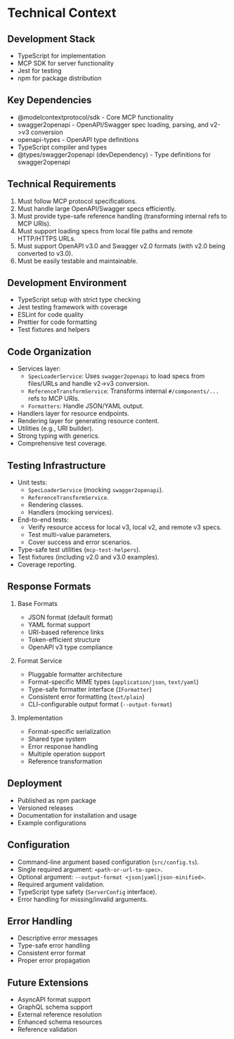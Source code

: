 # Technical Context

## Development Stack

- TypeScript for implementation
- MCP SDK for server functionality
- Jest for testing
- npm for package distribution

## Key Dependencies

- @modelcontextprotocol/sdk - Core MCP functionality
- swagger2openapi - OpenAPI/Swagger spec loading, parsing, and v2->v3 conversion
- openapi-types - OpenAPI type definitions
- TypeScript compiler and types
- @types/swagger2openapi (devDependency) - Type definitions for swagger2openapi

## Technical Requirements

1. Must follow MCP protocol specifications.
2. Must handle large OpenAPI/Swagger specs efficiently.
3. Must provide type-safe reference handling (transforming internal refs to MCP URIs).
4. Must support loading specs from local file paths and remote HTTP/HTTPS URLs.
5. Must support OpenAPI v3.0 and Swagger v2.0 formats (with v2.0 being converted to v3.0).
6. Must be easily testable and maintainable.

## Development Environment

- TypeScript setup with strict type checking
- Jest testing framework with coverage
- ESLint for code quality
- Prettier for code formatting
- Test fixtures and helpers

## Code Organization

- Services layer:
  - `SpecLoaderService`: Uses `swagger2openapi` to load specs from files/URLs and handle v2->v3 conversion.
  - `ReferenceTransformService`: Transforms internal `#/components/...` refs to MCP URIs.
  - `Formatters`: Handle JSON/YAML output.
- Handlers layer for resource endpoints.
- Rendering layer for generating resource content.
- Utilities (e.g., URI builder).
- Strong typing with generics.
- Comprehensive test coverage.

## Testing Infrastructure

- Unit tests:
  - `SpecLoaderService` (mocking `swagger2openapi`).
  - `ReferenceTransformService`.
  - Rendering classes.
  - Handlers (mocking services).
- End-to-end tests:
  - Verify resource access for local v3, local v2, and remote v3 specs.
  - Test multi-value parameters.
  - Cover success and error scenarios.
- Type-safe test utilities (`mcp-test-helpers`).
- Test fixtures (including v2.0 and v3.0 examples).
- Coverage reporting.

## Response Formats

1. Base Formats

   - JSON format (default format)
   - YAML format support
   - URI-based reference links
   - Token-efficient structure
   - OpenAPI v3 type compliance

2. Format Service

   - Pluggable formatter architecture
   - Format-specific MIME types (`application/json`, `text/yaml`)
   - Type-safe formatter interface (`IFormatter`)
   - Consistent error formatting (`text/plain`)
   - CLI-configurable output format (`--output-format`)

3. Implementation
   - Format-specific serialization
   - Shared type system
   - Error response handling
   - Multiple operation support
   - Reference transformation

## Deployment

- Published as npm package
- Versioned releases
- Documentation for installation and usage
- Example configurations

## Configuration

- Command-line argument based configuration (`src/config.ts`).
- Single required argument: `<path-or-url-to-spec>`.
- Optional argument: `--output-format <json|yaml|json-minified>`.
- Required argument validation.
- TypeScript type safety (`ServerConfig` interface).
- Error handling for missing/invalid arguments.

## Error Handling

- Descriptive error messages
- Type-safe error handling
- Consistent error format
- Proper error propagation

## Future Extensions

- AsyncAPI format support
- GraphQL schema support
- External reference resolution
- Enhanced schema resources
- Reference validation
